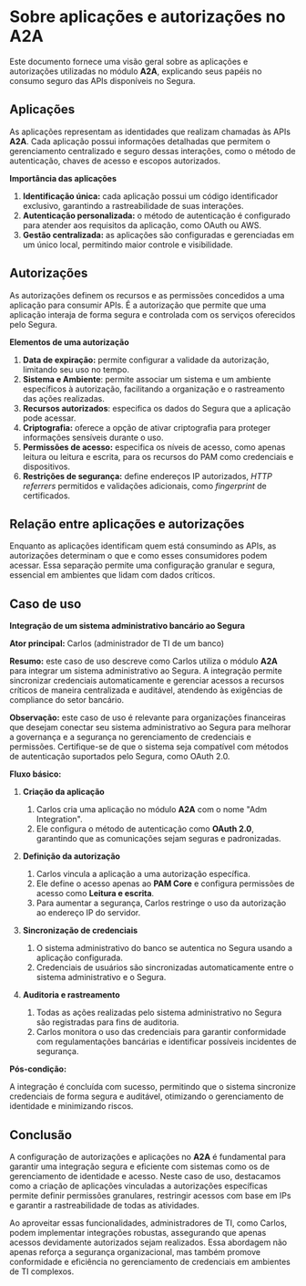 # Sobre aplicações e autorizações no A2A

Este documento fornece uma visão geral sobre as aplicações e autorizações utilizadas no módulo **A2A**, explicando seus papéis no consumo seguro das APIs disponíveis no Segura.

## Aplicações

As aplicações representam as identidades que realizam chamadas às APIs **A2A**. Cada aplicação possui informações detalhadas que permitem o gerenciamento centralizado e seguro dessas interações, como o método de autenticação, chaves de acesso e escopos autorizados.

**Importância das aplicações**

1. **Identificação única:** cada aplicação possui um código identificador exclusivo, garantindo a rastreabilidade de suas interações.  
2. **Autenticação personalizada:** o método de autenticação é configurado para atender aos requisitos da aplicação, como OAuth ou AWS.  
3. **Gestão centralizada:** as aplicações são configuradas e gerenciadas em um único local, permitindo maior controle e visibilidade.

## Autorizações

As autorizações definem os recursos e as permissões concedidos a uma aplicação para consumir APIs. É a autorização que permite que uma aplicação interaja de forma segura e controlada com os serviços oferecidos pelo Segura.

**Elementos de uma autorização**

1. **Data de expiração:** permite configurar a validade da autorização, limitando seu uso no tempo.  
2. **Sistema e Ambiente**: permite associar um sistema e um ambiente específicos à autorização, facilitando a organização e o rastreamento das ações realizadas.  
3. **Recursos autorizados**: especifica os dados do Segura que a aplicação pode acessar.  
4. **Criptografia:** oferece a opção de ativar criptografia para proteger informações sensíveis durante o uso.  
5. **Permissões de acesso:** especifica os níveis de acesso, como apenas leitura ou leitura e escrita, para os recursos do PAM como credenciais e dispositivos.  
6. **Restrições de segurança:** define endereços IP autorizados, *HTTP referrers* permitidos e validações adicionais, como *fingerprint* de certificados.

## Relação entre aplicações e autorizações

Enquanto as aplicações identificam quem está consumindo as APIs, as autorizações determinam o que e como esses consumidores podem acessar. Essa separação permite uma configuração granular e segura, essencial em ambientes que lidam com dados críticos.

## Caso de uso

**Integração de um sistema administrativo bancário ao Segura**

**Ator principal:** Carlos (administrador de TI de um banco)

**Resumo:** este caso de uso descreve como Carlos utiliza o módulo **A2A** para integrar um sistema administrativo ao Segura. A integração permite sincronizar credenciais automaticamente e gerenciar acessos a recursos críticos de maneira centralizada e auditável, atendendo às exigências de compliance do setor bancário.

**Observação:** este caso de uso é relevante para organizações financeiras que desejam conectar seu sistema administrativo ao Segura para melhorar a governança e a segurança no gerenciamento de credenciais e permissões. Certifique-se de que o sistema seja compatível com métodos de autenticação suportados pelo Segura, como OAuth 2.0.

**Fluxo básico:**

1. **Criação da aplicação**

   1. Carlos cria uma aplicação no módulo **A2A** com o nome "Adm Integration".  
   2. Ele configura o método de autenticação como **OAuth 2.0**, garantindo que as comunicações sejam seguras e padronizadas.

2. **Definição da autorização**

   1. Carlos vincula a aplicação a uma autorização específica.  
   2. Ele define o acesso apenas ao **PAM Core** e  configura permissões de acesso como **Leitura e escrita**.  
   3. Para aumentar a segurança, Carlos restringe o uso da autorização ao endereço IP do servidor.

3. **Sincronização de credenciais**

   1. O sistema administrativo do banco se autentica no Segura usando a aplicação configurada.  
   2. Credenciais de usuários são sincronizadas automaticamente entre o sistema administrativo e o Segura.

4. **Auditoria e rastreamento**

   1. Todas as ações realizadas pelo sistema administrativo no Segura são registradas para fins de auditoria.  
   2. Carlos monitora o uso das credenciais para garantir conformidade com regulamentações bancárias e identificar possíveis incidentes de segurança.

**Pós-condição:**

A integração é concluída com sucesso, permitindo que o sistema sincronize credenciais de forma segura e auditável, otimizando o gerenciamento de identidade e minimizando riscos.



## Conclusão

A configuração de autorizações e aplicações no **A2A** é fundamental para garantir uma integração segura e eficiente com sistemas como os de gerenciamento de identidade e acesso. Neste caso de uso, destacamos como a criação de aplicações vinculadas a autorizações específicas permite definir permissões granulares, restringir acessos com base em IPs e garantir a rastreabilidade de todas as atividades.

Ao aproveitar essas funcionalidades, administradores de TI, como Carlos, podem implementar integrações robustas, assegurando que apenas acessos devidamente autorizados sejam realizados. Essa abordagem não apenas reforça a segurança organizacional, mas também promove conformidade e eficiência no gerenciamento de credenciais em ambientes de TI complexos.
